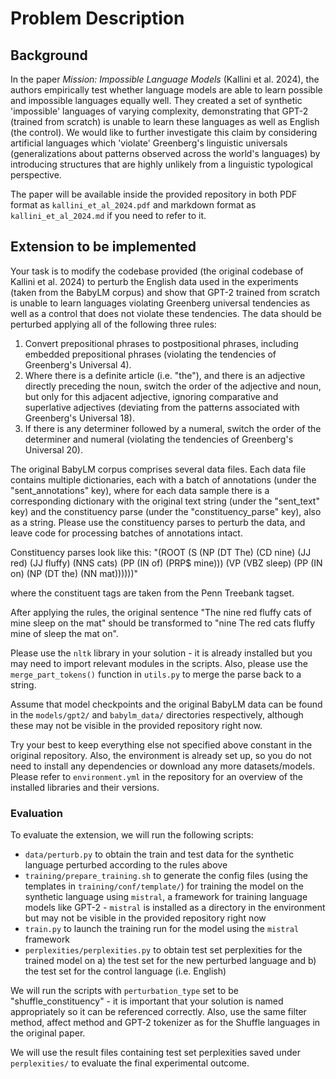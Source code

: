 # Problem Description

## Background
In the paper *Mission: Impossible Language Models* (Kallini et al. 2024), the authors empirically test whether language models are able to learn possible and impossible languages equally well. They created a set of synthetic 'impossible' languages of varying complexity, demonstrating that GPT-2 (trained from scratch) is unable to learn these languages as well as English (the control). We would like to further investigate this claim by considering artificial languages which 'violate' Greenberg's linguistic universals (generalizations about patterns observed across the world's languages) by introducing structures that are highly unlikely from a linguistic typological perspective.

The paper will be available inside the provided repository in both PDF format as `kallini_et_al_2024.pdf` and markdown format as `kallini_et_al_2024.md` if you need to refer to it.

## Extension to be implemented
Your task is to modify the codebase provided (the original codebase of Kallini et al. 2024) to perturb the English data used in the experiments (taken from the BabyLM corpus) and show that GPT-2 trained from scratch is unable to learn languages violating Greenberg universal tendencies as well as a control that does not violate these tendencies. The data should be perturbed applying all of the following three rules:

1. Convert prepositional phrases to postpositional phrases, including embedded prepositional phrases (violating the tendencies of Greenberg's Universal 4).
2. Where there is a definite article (i.e. "the"), and there is an adjective directly preceding the noun, switch the order of the adjective and noun, but only for this adjacent adjective, ignoring comparative and superlative adjectives (deviating from the patterns associated with Greenberg's Universal 18).
3. If there is any determiner followed by a numeral, switch the order of the determiner and numeral (violating the tendencies of Greenberg's Universal 20).

The original BabyLM corpus comprises several data files. Each data file contains multiple dictionaries, each with a batch of annotations (under the "sent_annotations" key), where for each data sample there is a corresponding dictionary with the original text string (under the "sent_text" key) and the constituency parse (under the "constituency_parse" key), also as a string. Please use the constituency parses to perturb the data, and leave code for processing batches of annotations intact.

Constituency parses look like this:
"(ROOT (S (NP (DT The) (CD nine) (JJ red) (JJ fluffy) (NNS cats) (PP (IN of) (PRP$ mine))) (VP (VBZ sleep) (PP (IN on) (NP (DT the) (NN mat))))))"

where the constituent tags are taken from the Penn Treebank tagset.

After applying the rules, the original sentence "The nine red fluffy cats of mine sleep on the mat" should be transformed to "nine The red cats fluffy mine of sleep the mat on".

Please use the `nltk` library in your solution - it is already installed but you may need to import relevant modules in the scripts. Also, please use the `merge_part_tokens()` function in `utils.py` to merge the parse back to a string.

Assume that model checkpoints and the original BabyLM data can be found in the `models/gpt2/` and `babylm_data/` directories respectively, although these may not be visible in the provided repository right now.

Try your best to keep everything else not specified above constant in the original repository. Also, the environment is already set up, so you do not need to install any dependencies or download any more datasets/models. Please refer to `environment.yml` in the repository for an overview of the installed libraries and their versions.

### Evaluation
To evaluate the extension, we will run the following scripts:

- `data/perturb.py` to obtain the train and test data for the synthetic language perturbed according to the rules above
- `training/prepare_training.sh` to generate the config files (using the templates in `training/conf/template/`) for training the model on the synthetic language using `mistral`, a framework for training language models like GPT-2 - `mistral` is installed as a directory in the environment but may not be visible in the provided repository right now 
- `train.py` to launch the training run for the model using the `mistral` framework
- `perplexities/perplexities.py` to obtain test set perplexities for the trained model on a) the test set for the new perturbed language and b) the test set for the control language (i.e. English)

We will run the scripts with `perturbation_type` set to be "shuffle_constituency" - it is important that your solution is named appropriately so it can be referenced correctly. Also, use the same filter method, affect method and GPT-2 tokenizer as for the Shuffle languages in the original paper.

We will use the result files containing test set perplexities saved under `perplexities/` to evaluate the final experimental outcome.